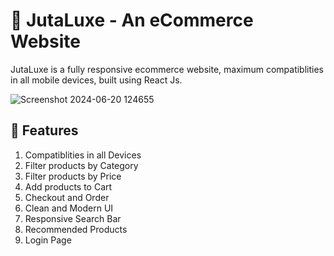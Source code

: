 # 👟 JutaLuxe - An eCommerce Website
 JutaLuxe is a fully responsive ecommerce website, maximum compatiblities in all mobile devices, built using React Js.

![Screenshot 2024-06-20 124655](https://github.com/itsDevRahul/JutaLuxe/assets/154493796/908a1fc1-b0d0-4ef2-a886-122c0b15bbc0)


## 🚀 Features
1. Compatiblities in all Devices
2. Filter products by Category
3. Filter products by Price
4. Add products to Cart
5. Checkout and Order
6. Clean and Modern UI
7. Responsive Search Bar
8. Recommended Products
9. Login Page
